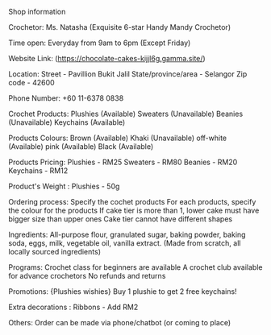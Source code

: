 Shop information

Crochetor:
Ms. Natasha (Exquisite 6-star Handy Mandy Crochetor)

Time open:
Everyday from 9am to 6pm (Except Friday)

Website Link:
(https://chocolate-cakes-kijjl6g.gamma.site/)

Location:
Street - Pavillion Bukit Jalil
State/province/area - Selangor
Zip code - 42600

Phone Number:
+60 11-6378 0838

Crochet Products:
Plushies (Available)
Sweaters (Unavailable)
Beanies (Unavailable)
Keychains (Available)

Products Colours:
Brown (Available)
Khaki (Unavailable)
off-white (Available)
pink (Available)
Black (Available)

Products Pricing:
Plushies - RM25
Sweaters - RM80
Beanies - RM20
Keychains - RM12

Product's Weight :
Plushies - 50g



Ordering process:
Specify the cochet products
For each products, specify the colour for the products
If cake tier is more than 1, lower cake must have bigger size than upper ones
Cake tier cannot have different shapes

Ingredients:
All-purpose flour, granulated sugar, baking powder, baking soda, eggs, milk, vegetable oil, vanilla extract. (Made from scratch, all locally sourced ingredients)

Programs:
Crochet class for beginners are available 
A crochet club available for advance crochetors
No refunds and returns

Promotions:
{Plushies wishies} Buy 1 plushie to get 2 free keychains! 

Extra decorations :
Ribbons - Add RM2


Others:
Order can be made via phone/chatbot (or coming to place)
